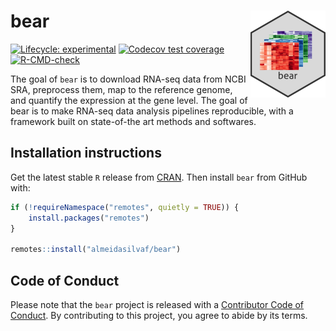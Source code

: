 
<!-- README.md is generated from README.Rmd. Please edit that file -->

# bear <img src='man/figures/logo.png' align="right" height="139" />

<!-- badges: start -->

[![Lifecycle:
experimental](https://img.shields.io/badge/lifecycle-experimental-orange.svg)](https://lifecycle.r-lib.org/articles/stages.html#experimental)
[![Codecov test
coverage](https://codecov.io/gh/almeidasilvaf/bear/branch/main/graph/badge.svg)](https://codecov.io/gh/almeidasilvaf/bear?branch=main)
[![R-CMD-check](https://github.com/almeidasilvaf/bear/workflows/R-CMD-check/badge.svg)](https://github.com/almeidasilvaf/bear/actions)
<!-- badges: end -->

The goal of `bear` is to download RNA-seq data from NCBI SRA, preprocess
them, map to the reference genome, and quantify the expression at the
gene level. The goal of bear is to make RNA-seq data analysis pipelines
reproducible, with a framework built on state-of-the art methods and
softwares.

## Installation instructions

Get the latest stable `R` release from
[CRAN](http://cran.r-project.org/). Then install `bear` from GitHub
with:

``` r
if (!requireNamespace("remotes", quietly = TRUE)) {
    install.packages("remotes")
}

remotes::install("almeidasilvaf/bear")
```

## Code of Conduct

Please note that the `bear` project is released with a [Contributor Code
of Conduct](http://bioconductor.org/about/code-of-conduct/). By
contributing to this project, you agree to abide by its terms.
